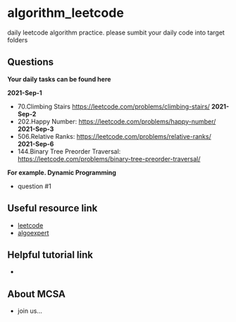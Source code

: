 # algorithm_leetcode
daily leetcode algorithm practice. please sumbit your daily code into target folders

## Questions
**Your daily tasks can be found here**

**2021-Sep-1**
 - 70.Climbing Stairs  https://leetcode.com/problems/climbing-stairs/
**2021-Sep-2**
 - 202.Happy Number:  https://leetcode.com/problems/happy-number/
**2021-Sep-3**
 - 506.Relative Ranks:  https://leetcode.com/problems/relative-ranks/
**2021-Sep-6**
 - 144.Binary Tree Preorder Traversal: https://leetcode.com/problems/binary-tree-preorder-traversal/

**For example. Dynamic Programming**
 - question #1

## Useful resource link 
 - [leetcode](https://leetcode.com/problemset/all/?page=1)
 - [algoexpert](https://www.algoexpert.io/questions)

## Helpful tutorial link 
 - 


## About MCSA 
 - join us...




